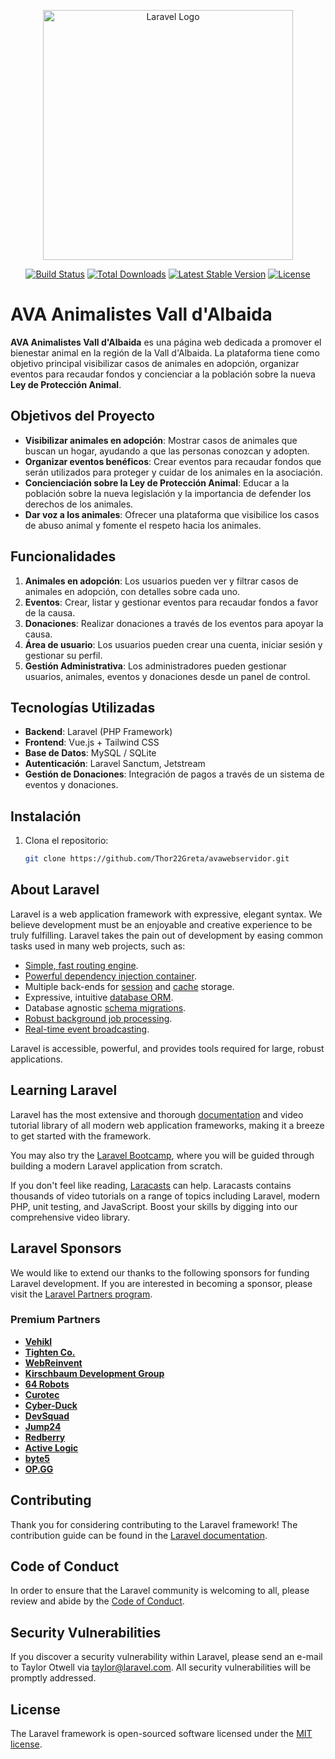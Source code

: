 <p align="center"><a href="https://laravel.com" target="_blank"><img src="https://raw.githubusercontent.com/laravel/art/master/logo-lockup/5%20SVG/2%20CMYK/1%20Full%20Color/laravel-logolockup-cmyk-red.svg" width="400" alt="Laravel Logo"></a></p>

<p align="center">
<a href="https://github.com/laravel/framework/actions"><img src="https://github.com/laravel/framework/workflows/tests/badge.svg" alt="Build Status"></a>
<a href="https://packagist.org/packages/laravel/framework"><img src="https://img.shields.io/packagist/dt/laravel/framework" alt="Total Downloads"></a>
<a href="https://packagist.org/packages/laravel/framework"><img src="https://img.shields.io/packagist/v/laravel/framework" alt="Latest Stable Version"></a>
<a href="https://packagist.org/packages/laravel/framework"><img src="https://img.shields.io/packagist/l/laravel/framework" alt="License"></a>
</p>

# AVA Animalistes Vall d'Albaida

**AVA Animalistes Vall d'Albaida** es una página web dedicada a promover el bienestar animal en la región de la Vall d'Albaida. La plataforma tiene como objetivo principal visibilizar casos de animales en adopción, organizar eventos para recaudar fondos y concienciar a la población sobre la nueva **Ley de Protección Animal**.

## Objetivos del Proyecto

- **Visibilizar animales en adopción**: Mostrar casos de animales que buscan un hogar, ayudando a que las personas conozcan y adopten.
- **Organizar eventos benéficos**: Crear eventos para recaudar fondos que serán utilizados para proteger y cuidar de los animales en la asociación.
- **Concienciación sobre la Ley de Protección Animal**: Educar a la población sobre la nueva legislación y la importancia de defender los derechos de los animales.
- **Dar voz a los animales**: Ofrecer una plataforma que visibilice los casos de abuso animal y fomente el respeto hacia los animales.

## Funcionalidades

1. **Animales en adopción**: Los usuarios pueden ver y filtrar casos de animales en adopción, con detalles sobre cada uno.
2. **Eventos**: Crear, listar y gestionar eventos para recaudar fondos a favor de la causa.
3. **Donaciones**: Realizar donaciones a través de los eventos para apoyar la causa.
4. **Área de usuario**: Los usuarios pueden crear una cuenta, iniciar sesión y gestionar su perfil.
5. **Gestión Administrativa**: Los administradores pueden gestionar usuarios, animales, eventos y donaciones desde un panel de control.

## Tecnologías Utilizadas

- **Backend**: Laravel (PHP Framework)
- **Frontend**: Vue.js + Tailwind CSS
- **Base de Datos**: MySQL / SQLite
- **Autenticación**: Laravel Sanctum, Jetstream
- **Gestión de Donaciones**: Integración de pagos a través de un sistema de eventos y donaciones.

## Instalación

1. Clona el repositorio:
   ```bash
   git clone https://github.com/Thor22Greta/avawebservidor.git
   
## About Laravel

Laravel is a web application framework with expressive, elegant syntax. We believe development must be an enjoyable and creative experience to be truly fulfilling. Laravel takes the pain out of development by easing common tasks used in many web projects, such as:

- [Simple, fast routing engine](https://laravel.com/docs/routing).
- [Powerful dependency injection container](https://laravel.com/docs/container).
- Multiple back-ends for [session](https://laravel.com/docs/session) and [cache](https://laravel.com/docs/cache) storage.
- Expressive, intuitive [database ORM](https://laravel.com/docs/eloquent).
- Database agnostic [schema migrations](https://laravel.com/docs/migrations).
- [Robust background job processing](https://laravel.com/docs/queues).
- [Real-time event broadcasting](https://laravel.com/docs/broadcasting).

Laravel is accessible, powerful, and provides tools required for large, robust applications.

## Learning Laravel

Laravel has the most extensive and thorough [documentation](https://laravel.com/docs) and video tutorial library of all modern web application frameworks, making it a breeze to get started with the framework.

You may also try the [Laravel Bootcamp](https://bootcamp.laravel.com), where you will be guided through building a modern Laravel application from scratch.

If you don't feel like reading, [Laracasts](https://laracasts.com) can help. Laracasts contains thousands of video tutorials on a range of topics including Laravel, modern PHP, unit testing, and JavaScript. Boost your skills by digging into our comprehensive video library.

## Laravel Sponsors

We would like to extend our thanks to the following sponsors for funding Laravel development. If you are interested in becoming a sponsor, please visit the [Laravel Partners program](https://partners.laravel.com).

### Premium Partners

- **[Vehikl](https://vehikl.com/)**
- **[Tighten Co.](https://tighten.co)**
- **[WebReinvent](https://webreinvent.com/)**
- **[Kirschbaum Development Group](https://kirschbaumdevelopment.com)**
- **[64 Robots](https://64robots.com)**
- **[Curotec](https://www.curotec.com/services/technologies/laravel/)**
- **[Cyber-Duck](https://cyber-duck.co.uk)**
- **[DevSquad](https://devsquad.com/hire-laravel-developers)**
- **[Jump24](https://jump24.co.uk)**
- **[Redberry](https://redberry.international/laravel/)**
- **[Active Logic](https://activelogic.com)**
- **[byte5](https://byte5.de)**
- **[OP.GG](https://op.gg)**

## Contributing

Thank you for considering contributing to the Laravel framework! The contribution guide can be found in the [Laravel documentation](https://laravel.com/docs/contributions).

## Code of Conduct

In order to ensure that the Laravel community is welcoming to all, please review and abide by the [Code of Conduct](https://laravel.com/docs/contributions#code-of-conduct).

## Security Vulnerabilities

If you discover a security vulnerability within Laravel, please send an e-mail to Taylor Otwell via [taylor@laravel.com](mailto:taylor@laravel.com). All security vulnerabilities will be promptly addressed.

## License

The Laravel framework is open-sourced software licensed under the [MIT license](https://opensource.org/licenses/MIT).
